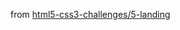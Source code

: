 from [html5-css3-challenges/5-landing](https://github.com/juanmaguitar/html5-css3-challenges/tree/master/5-landing)
